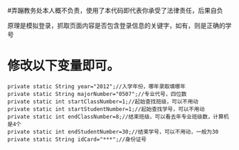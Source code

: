 #弄蹦教务处本人概不负责，使用了本代码即代表你承受了法律责任，后果自负

原理是模拟登录，抓取页面内容是否包含登录信息的关键字，如有，则是正确的学号


修改以下变量即可。
================
```
private static String year="2012";//入学年份，哪年录取填哪年
private static String majorNumber="0507";//专业代号，四位数
private static int startClassNumber=1;//起始查找班级，可以不用动
private static int startStudentNumber=1;//起始查找学号，可以不用动
private static int endClassNumber=8;//结束班级，可以看去年专业班级数，计算机是4个
private static int endStudentNumber=30;//结束学号，可以不用动，一般为30
private static String idCard="***";//身份证号

```
